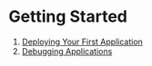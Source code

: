 # Getting Started

1. [Deploying Your First Application](getting_started/deploying_first_app)
1. [Debugging Applications](getting_started/debugging_applications)
